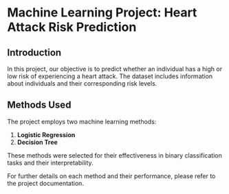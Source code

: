 # Machine Learning Project: Heart Attack Risk Prediction

## Introduction
In this project, our objective is to predict whether an individual has a high or low risk of experiencing a heart attack. The dataset includes information about individuals and their corresponding risk levels.

## Methods Used
The project employs two machine learning methods:

1. **Logistic Regression**
2. **Decision Tree**

These methods were selected for their effectiveness in binary classification tasks and their interpretability.

For further details on each method and their performance, please refer to the project documentation.
